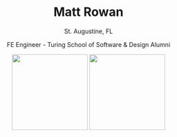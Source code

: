 
<!--
### Hi there 👋

**MRowan121/MRowan121** is a ✨ _special_ ✨ repository because its `README.md` (this file) appears on your GitHub profile.

Here are some ideas to get you started:

- 🔭 I’m currently working on ...
- 🌱 I’m currently learning ...
- 👯 I’m looking to collaborate on ...
- 🤔 I’m looking for help with ...
- 💬 Ask me about ...
- 📫 How to reach me: ...
- 😄 Pronouns: ...
- ⚡ Fun fact: ...
-->

<h1 align="center">Matt Rowan</h1>

<p align="center">St. Augustine, FL</p>
<p align="center">FE Engineer - Turing School of Software & Design Alumni</p>

<div align="center">
    <img align="center" height="175em" src="https://github-readme-stats.vercel.app/api?username=MRowan121&show_icons=true&theme=dark" />
    <img align="center" height="175em" src="https://github-readme-stats.vercel.app/api/top-langs/?username=MRowan121&layout=compact&langs_count=5&theme=dark" />
</div>
